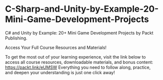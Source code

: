 # C-Sharp-and-Unity-by-Example-20-Mini-Game-Development-Projects
C# and Unity by Example: 20+ Mini Game Development Projects by Packt Publishing.

Access Your Full Course Resources and Materials!

To get the most out of your learning experience, visit the link below to access all course resources, downloadable materials, and bonus content: https://packt.link/eUMSW
Everything you need to follow along, practice, and deepen your understanding is just one click away!
